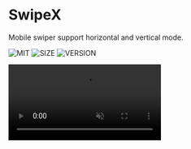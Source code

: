 # SwipeX

Mobile swiper support horizontal and vertical mode.

![MIT](https://img.shields.io/badge/license-MIT-green) ![SIZE](https://img.shields.io/badge/size-7.04%20kb-blue) ![VERSION](https://img.shields.io/badge/version-0.0.1-green)

<video width="300" autoplay muted playsinline src="https://gw.alipayobjects.com/mdn/rms_1295b8/afts/file/A*mUybQYe_h7YAAAAAAAAAAABkARQnAQ" />

## Get start

```bash
$ npm install swipex
```

```javascript
import swipeX from 'swipeX'
```

## build

swipex build
```
npm run build
```

docs build
```
npm run build:docs
```